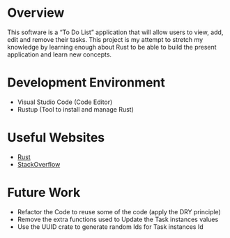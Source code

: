 # Overview

This software is a “To Do List” application that will allow users to view, add, edit and remove their tasks.
This project is my attempt to stretch my knowledge by learning enough about Rust to be able to build the present application and learn new concepts.

# Development Environment

* Visual Studio Code (Code Editor)
* Rustup (Tool to install and manage Rust)

# Useful Websites

* [Rust](https://www.rust-lang.org/)
* [StackOverflow](https://stackoverflow.com/)

# Future Work

* Refactor the Code to reuse some of the code (apply the DRY principle)
* Remove the extra functions used to Update the Task instances values
* Use the UUID crate to generate random Ids for Task instances Id